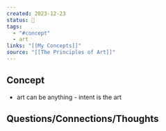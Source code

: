 ```yaml
---
created: 2023-12-23
status: 🔴
tags:
  - "#concept"
  - art
links: "[[My Concepts]]"
source: "[[The Principles of Art]]"
---
```

## Concept
- art can be anything - intent is the art
## Questions/Connections/Thoughts